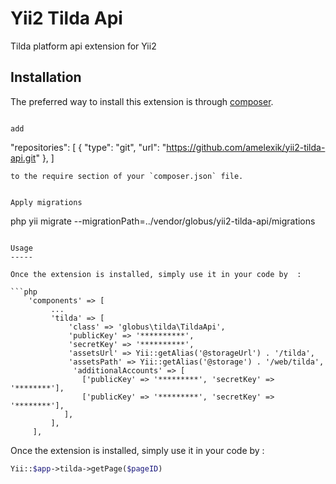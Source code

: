 Yii2 Tilda Api
==============
Tilda platform api extension for Yii2

Installation
------------

The preferred way to install this extension is through [composer](http://getcomposer.org/download/).

```

add

```
 "repositories": [
    {
      "type": "git",
      "url": "https://github.com/amelexik/yii2-tilda-api.git"
    },
]
```
to the require section of your `composer.json` file.


Apply migrations

```
php yii migrate --migrationPath=../vendor/globus/yii2-tilda-api/migrations
```

Usage
-----

Once the extension is installed, simply use it in your code by  :

```php
    'components' => [
         ...
         'tilda' => [
             'class' => 'globus\tilda\TildaApi',
             'publicKey' => '**********',
             'secretKey' => '**********',
             'assetsUrl' => Yii::getAlias('@storageUrl') . '/tilda',
             'assetsPath' => Yii::getAlias('@storage') . '/web/tilda',
              'additionalAccounts' => [
                ['publicKey' => '*********', 'secretKey' => '********'],
                ['publicKey' => '*********', 'secretKey' => '********'],
            ],
         ],
     ],
```
Once the extension is installed, simply use it in your code by  :

```php
Yii::$app->tilda->getPage($pageID)
```
